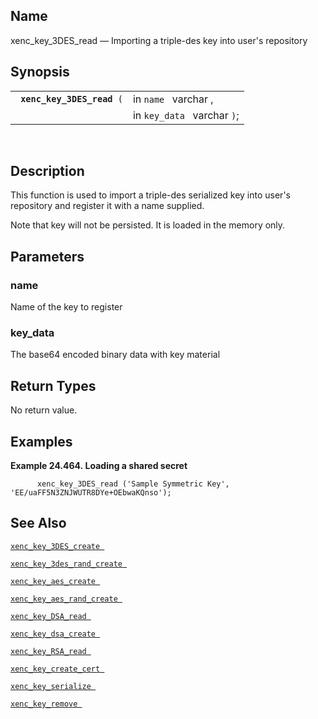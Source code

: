 <div>

<div>

</div>

<div>

## Name

xenc_key_3DES_read — Importing a triple-des key into user's repository

</div>

<div>

## Synopsis

<div>

|                                 |                             |
|---------------------------------|-----------------------------|
| ` `**`xenc_key_3DES_read`**` (` | in `name ` varchar ,        |
|                                 | in `key_data ` varchar `)`; |

<div>

 

</div>

</div>

</div>

<div>

## Description

This function is used to import a triple-des serialized key into user's
repository and register it with a name supplied.

Note that key will not be persisted. It is loaded in the memory only.

</div>

<div>

## Parameters

<div>

### name

Name of the key to register

</div>

<div>

### key_data

The base64 encoded binary data with key material

</div>

</div>

<div>

## Return Types

No return value.

</div>

<div>

## Examples

<div>

**Example 24.464. Loading a shared secret**

<div>

``` screen
      xenc_key_3DES_read ('Sample Symmetric Key', 'EE/uaFF5N3ZNJWUTR8DYe+OEbwaKQnso');
```

</div>

</div>

  

</div>

<div>

## See Also

<a href="fn_xenc_key_3des_create.html" class="link"
title="xenc_key_3DES_create"><code
class="function">xenc_key_3DES_create </code></a>

<a href="fn_xenc_key_3des_rand_create.html" class="link"
title="xenc_key_3DES_rand_create"><code
class="function">xenc_key_3des_rand_create </code></a>

<a href="fn_xenc_key_aes_create.html" class="link"
title="xenc_key_AES_create"><code
class="function">xenc_key_aes_create </code></a>

<a href="fn_xenc_key_aes_rand_create.html" class="link"
title="xenc_key_AES_rand_create"><code
class="function">xenc_key_aes_rand_create </code></a>

<a href="fn_xenc_key_dsa_read.html" class="link"
title="xenc_key_DSA_read"><code
class="function">xenc_key_DSA_read </code></a>

<a href="fn_xenc_key_dsa_create.html" class="link"
title="xenc_key_DSA_create"><code
class="function">xenc_key_dsa_create </code></a>

<a href="fn_xenc_key_rsa_read.html" class="link"
title="xenc_key_RSA_read"><code
class="function">xenc_key_RSA_read </code></a>

<a href="fn_xenc_key_create_cert.html" class="link"
title="xenc_key_create_cert"><code
class="function">xenc_key_create_cert </code></a>

<a href="fn_xenc_key_serialize.html" class="link"
title="xenc_key_serialize"><code
class="function">xenc_key_serialize </code></a>

<a href="fn_xenc_key_remove.html" class="link"
title="xenc_key_remove"><code
class="function">xenc_key_remove </code></a>

</div>

</div>

